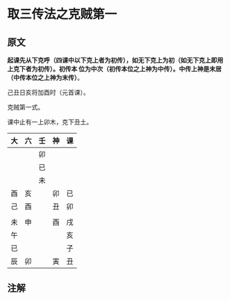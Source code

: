 取三传法之克贼第一
===================================================================================
## 原文
**起课先从下克呼（四课中以下克上者为初传），如无下克上为初（如无下克上即用上克下者为初传）。初传本
位为中次（初传本位之上神为中传）。中传上神是末居（中传本位之上神为末传）**。

己丑日亥将加酉时（元首课）。

克贼第一式。

课中止有一上卯木，克下丑土。

|  大  |  六  |  壬  |  神  | 课 |
| -- | -- | -- | -- | -- |
|  |  | 卯 |  |  |
|  |  | 已 |  |  |
|  |  | 未 |  |  |
| 酉 | 亥 |  | 卯 | 已 |
| 己 | 酉 |  | 丑 | 卯 |
|  |  |  |  |  |
| 未 | 申 |  | 酉 | 戌 |
| 午 |  |  |  | 亥 |
| 已 |  |  |  | 子 |
| 辰 | 卯 |  | 寅 | 丑 |

## 注解
